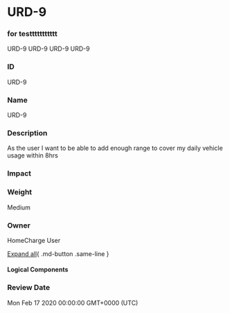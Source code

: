 

# URD-9
### for testtttttttttt
URD-9
URD-9
URD-9
URD-9

### ID

URD-9

### Name

URD-9

### Description

As the user I want to be able to add enough range to cover my daily vehicle usage within 8hrs

### Impact



### Weight

Medium

### Owner

HomeCharge User

[Expand all](#){ .md-button .same-line }

#### Logical Components


    



### Review Date

Mon Feb 17 2020 00:00:00 GMT+0000 (UTC)

